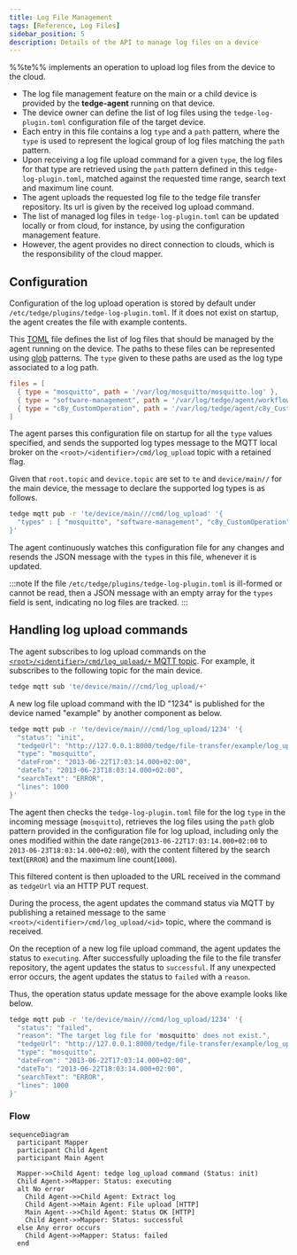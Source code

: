```yaml
---
title: Log File Management
tags: [Reference, Log Files]
sidebar_position: 5
description: Details of the API to manage log files on a device
---
```


%%te%% implements an operation to upload log files from the device to the cloud.

* The log file management feature on the main or a child device is provided by the __tedge-agent__ running on that device.
* The device owner can define the list of log files using the `tedge-log-plugin.toml` configuration file of the target device.
* Each entry in this file contains a log `type` and a `path` pattern,
  where the `type` is used to represent the logical group of log files matching the `path` pattern.
* Upon receiving a log file upload command for a given `type`, 
  the log files for that type are retrieved using the `path` pattern defined in this `tedge-log-plugin.toml`,
  matched against the requested time range, search text and maximum line count.
* The agent uploads the requested log file to the tedge file transfer repository.
  Its url is given by the received log upload command.
* The list of managed log files in `tedge-log-plugin.toml` can be updated locally or from cloud, for instance, by using the configuration management feature.
* However, the agent provides no direct connection to clouds, which is the responsibility of the cloud mapper.

## Configuration

Configuration of the log upload operation is stored by default under `/etc/tedge/plugins/tedge-log-plugin.toml`.
If it does not exist on startup, the agent creates the file with example contents.

This [TOML](https://toml.io/en/) file defines the list of log files that should be managed by the agent running on the device.
The paths to these files can be represented using [glob](https://en.wikipedia.org/wiki/Glob_(programming)) patterns.
The `type` given to these paths are used as the log type associated to a log path.

```toml title="file: /etc/tedge/plugins/tedge-log-plugin.toml"
files = [
  { type = "mosquitto", path = '/var/log/mosquitto/mosquitto.log' },
  { type = "software-management", path = '/var/log/tedge/agent/workflow-software_*' },
  { type = "c8y_CustomOperation", path = '/var/log/tedge/agent/c8y_CustomOperation/*' }
]
```

The agent parses this configuration file on startup for all the `type` values specified,
and sends the supported log types message to the MQTT local broker on the `<root>/<identifier>/cmd/log_upload` topic with a retained flag.

Given that `root.topic` and `device.topic` are set to `te` and `device/main//` for the main device,
the message to declare the supported log types is as follows.

```sh te2mqtt formats=v1
tedge mqtt pub -r 'te/device/main///cmd/log_upload' '{
  "types" : [ "mosquitto", "software-management", "c8y_CustomOperation" ]
}'
```

The agent continuously watches this configuration file for any changes and resends the JSON message with the `type`s in this file,
whenever it is updated.

:::note
If the file `/etc/tedge/plugins/tedge-log-plugin.toml` is ill-formed or cannot be read,
then a JSON message with an empty array for the `types` field is sent, indicating no log files are tracked.
:::

## Handling log upload commands

The agent subscribes to log upload commands on the [`<root>/<identifier>/cmd/log_upload/+` MQTT topic](../mqtt-api.md).
For example, it subscribes to the following topic for the main device.

```sh te2mqtt formats=v1
tedge mqtt sub 'te/device/main///cmd/log_upload/+'
```

A new log file upload command with the ID "1234" is published for the device named "example" by another component as below.

```sh te2mqtt formats=v1
tedge mqtt pub -r 'te/device/main///cmd/log_upload/1234' '{
  "status": "init",
  "tedgeUrl": "http://127.0.0.1:8000/tedge/file-transfer/example/log_upload/mosquitto-1234",
  "type": "mosquitto",
  "dateFrom": "2013-06-22T17:03:14.000+02:00",
  "dateTo": "2013-06-23T18:03:14.000+02:00",
  "searchText": "ERROR",
  "lines": 1000
}'
```

The agent then checks the `tedge-log-plugin.toml` file for the log `type` in the incoming message (`mosquitto`),
retrieves the log files using the `path` glob pattern provided in the configuration file for log upload,
including only the ones modified within the date range(`2013-06-22T17:03:14.000+02:00` to `2013-06-23T18:03:14.000+02:00`),
with the content filtered by the search text(`ERROR`) and the maximum line count(`1000`).

This filtered content is then uploaded to the URL received in the command as `tedgeUrl` via an HTTP PUT request.

During the process, the agent updates the command status via MQTT
by publishing a retained message to the same `<root>/<identifier>/cmd/log_upload/<id>` topic,
where the command is received.

On the reception of a new log file upload command, the agent updates the status to `executing`.
After successfully uploading the file to the file transfer repository, the agent updates the status to `successful`.
If any unexpected error occurs, the agent updates the status to `failed` with a `reason`.

Thus, the operation status update message for the above example looks like below.

```sh te2mqtt formats=v1
tedge mqtt pub -r 'te/device/main///cmd/log_upload/1234' '{
  "status": "failed",
  "reason": "The target log file for 'mosquitto' does not exist.",
  "tedgeUrl": "http://127.0.0.1:8000/tedge/file-transfer/example/log_upload/mosquitto-1234",
  "type": "mosquitto",
  "dateFrom": "2013-06-22T17:03:14.000+02:00",
  "dateTo": "2013-06-22T18:03:14.000+02:00",
  "searchText": "ERROR",
  "lines": 1000
}'
```

### Flow

```mermaid
sequenceDiagram
  participant Mapper
  participant Child Agent
  participant Main Agent

  Mapper->>Child Agent: tedge log_upload command (Status: init)
  Child Agent->>Mapper: Status: executing
  alt No error
    Child Agent->>Child Agent: Extract log
    Child Agent->>Main Agent: File upload [HTTP]
    Main Agent-->>Child Agent: Status OK [HTTP]
    Child Agent->>Mapper: Status: successful
  else Any error occurs
    Child Agent->>Mapper: Status: failed
  end
```
